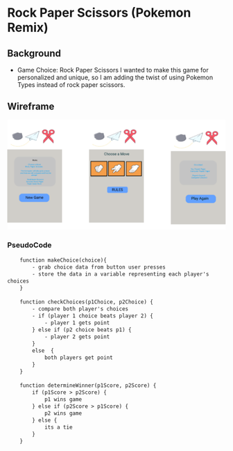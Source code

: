 # Rock Paper Scissors (Pokemon Remix)

## Background

- Game Choice: Rock Paper Scissors
  I wanted to make this game for personalized and unique, so I am adding the twist of using Pokemon Types instead of rock paper scissors.

## Wireframe

![Rock Paper Scissors Wireframe](img/rock-paper-scissors.png)

### PseudoCode

```
    function makeChoice(choice){
        - grab choice data from button user presses
        - store the data in a variable representing each player's choices
    }

    function checkChoices(p1Choice, p2Choice) {
        - compare both player's choices
        - if (player 1 choice beats player 2) {
            - player 1 gets point
        } else if (p2 choice beats p1) {
            - player 2 gets point
        }
        else  {
            both players get point
        }
    }

    function determineWinner(p1Score, p2Score) {
        if (p1Score > p2Score) {
            p1 wins game
        } else if (p2Score > p1Score) {
            p2 wins game
        } else {
            its a tie
        }
    }
```

